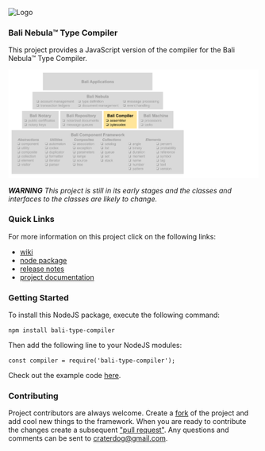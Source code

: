 ![Logo](https://raw.githubusercontent.com/craterdog-bali/bali-project-documentation/master/images/CraterDogLogo.png)

### Bali Nebula™ Type Compiler
This project provides a JavaScript version of the compiler for the Bali Nebula™ Type Compiler.

![Pyramid](docs/images/BaliPyramid.png)

_**WARNING**_
_This project is still in its early stages and the classes and interfaces to the classes are likely to change._

### Quick Links
For more information on this project click on the following links:
 * [wiki](https://github.com/craterdog-bali/js-bali-type-compiler/wiki)
 * [node package](https://www.npmjs.com/package/bali-type-compiler)
 * [release notes](https://github.com/craterdog-bali/js-bali-type-compiler/wiki/release-notes)
 * [project documentation](https://github.com/craterdog-bali/bali-project-documentation/wiki)

### Getting Started
To install this NodeJS package, execute the following command:
```
npm install bali-type-compiler
```
Then add the following line to your NodeJS modules:
```
const compiler = require('bali-type-compiler');
```

Check out the example code [here](https://github.com/craterdog-bali/js-bali-type-compiler/wiki/code-examples).

### Contributing
Project contributors are always welcome. Create a [fork](https://github.com/craterdog-bali/js-bali-type-compiler) of the project and add cool new things to the framework. When you are ready to contribute the changes create a subsequent ["pull request"](https://help.github.com/articles/about-pull-requests/). Any questions and comments can be sent to craterdog@gmail.com.
